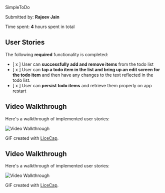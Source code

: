 SimpleToDo

Submitted by: **Rajeev Jain**

Time spent: **4** hours spent in total

## User Stories

The following **required** functionality is completed:

* [ x ] User can **successfully add and remove items** from the todo list
* [ x ] User can **tap a todo item in the list and bring up an edit screen for the todo item** and then have any changes to the text reflected in the todo list.
* [ x ] User can **persist todo items** and retrieve them properly on app restart

## Video Walkthrough 

Here's a walkthrough of implemented user stories:

<img src='http://i.imgur.com/Users/RRJMBA/Documents/RJ/AndroidStudioProjects/ToDoApp.gif' title='Video Walkthrough' width='' alt='Video Walkthrough' />

GIF created with [LiceCap](http://www.cockos.com/licecap/).


## Video Walkthrough 

Here's a walkthrough of implemented user stories:

<img src='/Users/RRJMBA/Documents/RJ/AndroidStudioProjects/ToDoApp.gif' title='Video Walkthrough' width='' alt='Video Walkthrough' />

GIF created with [LiceCap](http://www.cockos.com/licecap/).






